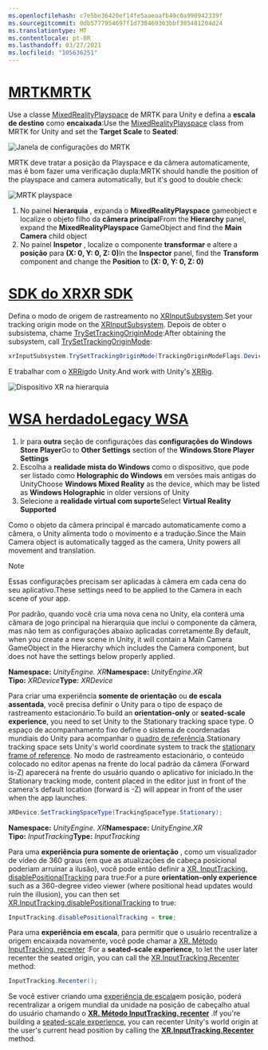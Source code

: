 ```yaml
---
ms.openlocfilehash: c7e5be36420ef14fe5aaeaafb49c0a990942339f
ms.sourcegitcommit: 0db5777954697f1d738469363bbf385481204d24
ms.translationtype: MT
ms.contentlocale: pt-BR
ms.lasthandoff: 03/27/2021
ms.locfileid: "105636251"
---
```

# <a name="mrtk"></a>[<span data-ttu-id="dc0b1-101">MRTK</span><span class="sxs-lookup"><span data-stu-id="dc0b1-101">MRTK</span></span>](#tab/mrtk)
<!-- NEVER CHANGE THE ABOVE LINE! -->

<span data-ttu-id="dc0b1-102">Use a classe [MixedRealityPlayspace](https://docs.microsoft.com/dotnet/api/microsoft.mixedreality.toolkit.mixedrealityplayspace) de MRTK para Unity e defina a **escala de destino** como **encaixada**:</span><span class="sxs-lookup"><span data-stu-id="dc0b1-102">Use the [MixedRealityPlayspace](https://docs.microsoft.com/dotnet/api/microsoft.mixedreality.toolkit.mixedrealityplayspace) class from MRTK for Unity and set the **Target Scale** to **Seated**:</span></span>

![Janela de configurações do MRTK](../../images/mrtk-target-scale.png)

<span data-ttu-id="dc0b1-104">MRTK deve tratar a posição da Playspace e da câmera automaticamente, mas é bom fazer uma verificação dupla:</span><span class="sxs-lookup"><span data-stu-id="dc0b1-104">MRTK should handle the position of the playspace and camera automatically, but it's good to double check:</span></span>

![MRTK playspace](../../images/mrtk-playspace.png)

1. <span data-ttu-id="dc0b1-106">No painel **hierarquia** , expanda o **MixedRealityPlayspace** gameobject e localize o objeto filho da **câmera principal**</span><span class="sxs-lookup"><span data-stu-id="dc0b1-106">From the **Hierarchy** panel, expand the **MixedRealityPlayspace** GameObject and find the **Main Camera** child object</span></span>
2. <span data-ttu-id="dc0b1-107">No painel **Inspetor** , localize o componente **transformar** e altere a **posição** para **(X: 0, Y: 0, Z: 0)**</span><span class="sxs-lookup"><span data-stu-id="dc0b1-107">In the **Inspector** panel, find the **Transform** component and change the **Position** to **(X: 0, Y: 0, Z: 0)**</span></span>

# <a name="xr-sdk"></a>[<span data-ttu-id="dc0b1-108">SDK do XR</span><span class="sxs-lookup"><span data-stu-id="dc0b1-108">XR SDK</span></span>](#tab/xr)
<!-- NEVER CHANGE THE ABOVE LINE! -->

<span data-ttu-id="dc0b1-109">Defina o modo de origem de rastreamento no [XRInputSubsystem](https://docs.unity3d.com/Documentation/ScriptReference/XR.XRInputSubsystem.html).</span><span class="sxs-lookup"><span data-stu-id="dc0b1-109">Set your tracking origin mode on the [XRInputSubsystem](https://docs.unity3d.com/Documentation/ScriptReference/XR.XRInputSubsystem.html).</span></span> <span data-ttu-id="dc0b1-110">Depois de obter o subsistema, chame [TrySetTrackingOriginMode](https://docs.unity3d.com/Documentation/ScriptReference/XR.XRInputSubsystem.TrySetTrackingOriginMode.html):</span><span class="sxs-lookup"><span data-stu-id="dc0b1-110">After obtaining the subsystem, call [TrySetTrackingOriginMode](https://docs.unity3d.com/Documentation/ScriptReference/XR.XRInputSubsystem.TrySetTrackingOriginMode.html):</span></span>

```cs
xrInputSubsystem.TrySetTrackingOriginMode(TrackingOriginModeFlags.Device);
```

<span data-ttu-id="dc0b1-111">E trabalhar com o [XRRig](https://docs.unity3d.com/Manual/configuring-project-for-xr.html)do Unity.</span><span class="sxs-lookup"><span data-stu-id="dc0b1-111">And work with Unity's [XRRig](https://docs.unity3d.com/Manual/configuring-project-for-xr.html).</span></span>

![Dispositivo XR na hierarquia](../../images/xrsdk-xrrig.png)

# <a name="legacy-wsa"></a>[<span data-ttu-id="dc0b1-113">WSA herdado</span><span class="sxs-lookup"><span data-stu-id="dc0b1-113">Legacy WSA</span></span>](#tab/wsa)
<!-- NEVER CHANGE THE ABOVE LINE! -->

1. <span data-ttu-id="dc0b1-114">Ir para **outra** seção de configurações das **configurações do Windows Store Player**</span><span class="sxs-lookup"><span data-stu-id="dc0b1-114">Go to **Other Settings** section of the **Windows Store Player Settings**</span></span>
2. <span data-ttu-id="dc0b1-115">Escolha a **realidade mista do Windows** como o dispositivo, que pode ser listado como **Holographic do Windows** em versões mais antigas do Unity</span><span class="sxs-lookup"><span data-stu-id="dc0b1-115">Choose **Windows Mixed Reality** as the device, which may be listed as **Windows Holographic** in older versions of Unity</span></span>
3. <span data-ttu-id="dc0b1-116">Selecione a **realidade virtual com suporte**</span><span class="sxs-lookup"><span data-stu-id="dc0b1-116">Select **Virtual Reality Supported**</span></span>

<span data-ttu-id="dc0b1-117">Como o objeto da câmera principal é marcado automaticamente como a câmera, o Unity alimenta todo o movimento e a tradução.</span><span class="sxs-lookup"><span data-stu-id="dc0b1-117">Since the Main Camera object is automatically tagged as the camera, Unity powers all movement and translation.</span></span>

>[!NOTE]
><span data-ttu-id="dc0b1-118">Essas configurações precisam ser aplicadas à câmera em cada cena do seu aplicativo.</span><span class="sxs-lookup"><span data-stu-id="dc0b1-118">These settings need to be applied to the Camera in each scene of your app.</span></span>
>
><span data-ttu-id="dc0b1-119">Por padrão, quando você cria uma nova cena no Unity, ela conterá uma câmara de jogo principal na hierarquia que inclui o componente da câmera, mas não tem as configurações abaixo aplicadas corretamente.</span><span class="sxs-lookup"><span data-stu-id="dc0b1-119">By default, when you create a new scene in Unity, it will contain a Main Camera GameObject in the Hierarchy which includes the Camera component, but does not have the settings below properly applied.</span></span>

<span data-ttu-id="dc0b1-120">**Namespace:** *UnityEngine. XR*</span><span class="sxs-lookup"><span data-stu-id="dc0b1-120">**Namespace:** *UnityEngine.XR*</span></span><br>
<span data-ttu-id="dc0b1-121">**Tipo:** *XRDevice*</span><span class="sxs-lookup"><span data-stu-id="dc0b1-121">**Type:** *XRDevice*</span></span>

<span data-ttu-id="dc0b1-122">Para criar uma experiência **somente de orientação** ou **de escala assentada**, você precisa definir o Unity para o tipo de espaço de rastreamento estacionário.</span><span class="sxs-lookup"><span data-stu-id="dc0b1-122">To build an **orientation-only** or **seated-scale experience**, you need to set Unity to the Stationary tracking space type.</span></span> <span data-ttu-id="dc0b1-123">O espaço de acompanhamento fixo define o sistema de coordenadas mundiais do Unity para acompanhar o [quadro de referência](../../../../design/coordinate-systems.md#spatial-coordinate-systems).</span><span class="sxs-lookup"><span data-stu-id="dc0b1-123">Stationary tracking space sets Unity's world coordinate system to track the [stationary frame of reference](../../../../design/coordinate-systems.md#spatial-coordinate-systems).</span></span> <span data-ttu-id="dc0b1-124">No modo de rastreamento estacionário, o conteúdo colocado no editor apenas na frente do local padrão da câmera (Forward is-Z) aparecerá na frente do usuário quando o aplicativo for iniciado.</span><span class="sxs-lookup"><span data-stu-id="dc0b1-124">In the Stationary tracking mode, content placed in the editor just in front of the camera's default location (forward is -Z) will appear in front of the user when the app launches.</span></span>

```cs
XRDevice.SetTrackingSpaceType(TrackingSpaceType.Stationary);
```

<span data-ttu-id="dc0b1-125">**Namespace:** *UnityEngine. XR*</span><span class="sxs-lookup"><span data-stu-id="dc0b1-125">**Namespace:** *UnityEngine.XR*</span></span><br>
<span data-ttu-id="dc0b1-126">**Tipo:** *InputTracking*</span><span class="sxs-lookup"><span data-stu-id="dc0b1-126">**Type:** *InputTracking*</span></span>

<span data-ttu-id="dc0b1-127">Para uma **experiência pura somente de orientação** , como um visualizador de vídeo de 360 graus (em que as atualizações de cabeça posicional poderiam arruinar a ilusão), você pode então definir a [XR. InputTracking. disablePositionalTracking](https://docs.unity3d.com/ScriptReference/XR.InputTracking-disablePositionalTracking.html) para true:</span><span class="sxs-lookup"><span data-stu-id="dc0b1-127">For a pure **orientation-only experience** such as a 360-degree video viewer (where positional head updates would ruin the illusion), you can then set [XR.InputTracking.disablePositionalTracking](https://docs.unity3d.com/ScriptReference/XR.InputTracking-disablePositionalTracking.html) to true:</span></span>

```cs
InputTracking.disablePositionalTracking = true;
```

<span data-ttu-id="dc0b1-128">Para uma **experiência em escala**, para permitir que o usuário recentralize a origem encaixada novamente, você pode chamar a [XR. Método InputTracking. recenter](https://docs.unity3d.com/ScriptReference/XR.InputTracking.Recenter.html) :</span><span class="sxs-lookup"><span data-stu-id="dc0b1-128">For a **seated-scale experience**, to let the user later recenter the seated origin, you can call the [XR.InputTracking.Recenter](https://docs.unity3d.com/ScriptReference/XR.InputTracking.Recenter.html) method:</span></span>

```cs
InputTracking.Recenter();
```

<span data-ttu-id="dc0b1-129">Se você estiver criando uma [experiência de escala](../../../../design/coordinate-systems.md)em posição, poderá recentralizar a origem mundial da unidade na posição de cabeçalho atual do usuário chamando o **[XR. Método InputTracking. recenter](https://docs.unity3d.com/ScriptReference/XR.InputTracking.Recenter.html)** .</span><span class="sxs-lookup"><span data-stu-id="dc0b1-129">If you're building a [seated-scale experience](../../../../design/coordinate-systems.md), you can recenter Unity's world origin at the user's current head position by calling the **[XR.InputTracking.Recenter](https://docs.unity3d.com/ScriptReference/XR.InputTracking.Recenter.html)** method.</span></span>